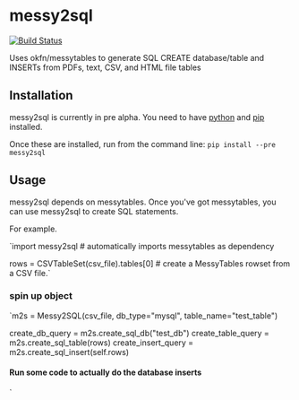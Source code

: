 messy2sql
=========

[![Build Status](https://travis-ci.org/alexanderjfink/messy2sql.png)](https://travis-ci.org/alexanderjfink/messy2sql)


Uses okfn/messytables to generate SQL CREATE database/table and INSERTs from PDFs, text, CSV, and HTML file tables

## Installation

messy2sql is currently in pre alpha. You need to have [python](http://www.python.org/getit/) and [pip](http://www.pip-installer.org/en/latest/installing.html) installed.

Once these are installed, run from the command line: `pip install --pre messy2sql`

## Usage

messy2sql depends on messytables. Once you've got messytables, you can use messy2sql to create SQL statements.

For example.


`import messy2sql # automatically imports messytables as dependency

rows = CSVTableSet(csv_file).tables[0] # create a MessyTables rowset from a CSV file.`

### spin up object
`m2s = Messy2SQL(csv_file, db_type="mysql", table_name="test_table")

create_db_query = m2s.create_sql_db("test_db")
create_table_query = m2s.create_sql_table(rows)
create_insert_query = m2s.create_sql_insert(self.rows)

#### Run some code to actually do the database inserts
`

